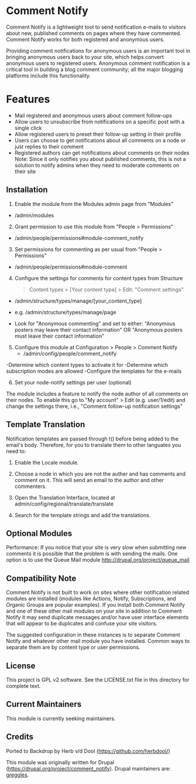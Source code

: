 Comment Notify
=============

Comment Notify is a lightweight tool to send notification e-mails to visitors about new, published comments on pages where they have commented. Comment Notify works for both registered and anonymous users.

Providing comment notifications for anonymous users is an important tool in bringing anonymous users back to your site, which helps convert anonymous users to registered users. Anonymous comment notification is a critical tool in building a blog comment community; all the major blogging platforms include this functionality.

Features
========

* Mail registered and anonymous users about comment follow-ups
* Allow users to unsubscribe from notifications on a specific post with a single click
* Allow registered users to preset their follow-up setting in their profile
* Users can choose to get notifications about all comments on a node or just replies to their comment
* Registered authors can get notifications about comments on their nodes
  Note: Since it only notifies you about published comments, this is not a solution to notify admins when they need to moderate comments on their site

Installation
------------

1. Enable the module from the Modules admin page from "Modules"
 - /admin/modules

2. Grant permission to use this module from "People > Permissions"
 - /admin/people/permissions#module-comment_notify

3. Set permissions for commenting as per usual from "People > Permissions"
 - /admin/people/permissions#module-comment

4. Configure the settings for comments for content types from Structure
   > Content types > [Your content type] > Edit: "Comment settings"
 - /admin/structure/types/manage/[your_content_type]
 - e.g. /admin/structure/types/manage/page

 - Look for "Anonymous commenting" and set to either:
     "Anonymous posters may leave their contact information" OR
     "Anonymous posters must leave their contact information"

5. Configure this module at Configuration > People > Comment Notify
	- /admin/config/people/comment_notify

  -Determine which content types to activate it for
  -Determine which subscription modes are allowed
  -Configure the templates for the e-mails

6. Set your node-notify settings per user (optional)

The module includes a feature to notify the node author of all comments on their nodes. To enable this go to "My account" > Edit (e.g. user/1/edit) and change the settings there, i.e., "Comment follow-up notification settings"

Template Translation
--------------------

Notification templates are passed through t() before being added to the email's body. Therefore, for you to translate them to other languates you need to:

1. Enable the Locale module.

2. Choose a node in which you are not the auther and has comments and comment on it. This will send an email to the author and other commenters.

3. Open the Translation Interface, located at    admin/config/regional/translate/translate

4. Search for the template strings and add the translations.

Optional Modules
----------------

Performance: If you notice that your site is very slow when submitting
new comments it is possible that the problem is with sending the mails.
One option is to use the Queue Mail module
http://drupal.org/project/queue_mail

Compatibility Note
------------------

Comment Notify is not built to work on sites where other notification related modules are installed (modules like Actions, Notify, Subscriptions, and Organic Groups are popular examples). If you install both Comment Notify and one of these other mail modules on your site in addition to Comment Notify it may send duplicate messages and/or have user interface elements that will appear to be duplicates and confuse your site visitors.

The suggested configuration in these instances is to separate Comment Notify and whatever other mail module you have installed. Common ways to separate them are by content type or user permissions.

License
-------

This project is GPL v2 software. See the LICENSE.txt file in this directory for complete text.

Current Maintainers
-------------------

This module is currently seeking maintainers.

Credits
-------

Ported to Backdrop by Herb v/d Dool (https://github.com/herbdool/)

This module was originally written for Drupal (https://drupal.org/project/comment_notify). Drupal maintainers are: [greggles](https://www.drupal.org/u/greggles).
